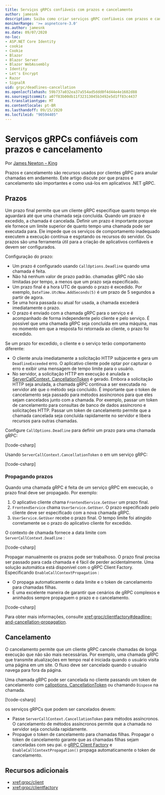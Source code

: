 ```yaml
---
title: Serviços gRPCs confiáveis com prazos e cancelamento
author: jamesnk
description: Saiba como criar serviços gRPC confiáveis com prazos e cancelamento no .NET.
monikerRange: '>= aspnetcore-3.0'
ms.author: jamesnk
ms.date: 09/07/2020
no-loc:
- ASP.NET Core Identity
- cookie
- Cookie
- Blazor
- Blazor Server
- Blazor WebAssembly
- Identity
- Let's Encrypt
- Razor
- SignalR
uid: grpc/deadlines-cancellation
ms.openlocfilehash: 59b737a032ea37a554ad5ddd0f4d44e4e1602d88
ms.sourcegitcommit: a07f83b00db11f32313045b3492e5d1ff83c4437
ms.translationtype: MT
ms.contentlocale: pt-BR
ms.lasthandoff: 09/15/2020
ms.locfileid: "90594405"
---
```

# <a name="reliable-grpc-services-with-deadlines-and-cancellation"></a>Serviços gRPCs confiáveis com prazos e cancelamento

Por [James Newton – King](https://twitter.com/jamesnk)

Prazos e cancelamento são recursos usados por clientes gRPC para anular chamadas em andamento. Este artigo discute por que prazos e cancelamento são importantes e como usá-los em aplicativos .NET gRPC.

## <a name="deadlines"></a>Prazos

Um prazo final permite que um cliente gRPC especifique quanto tempo ele aguardará até que uma chamada seja concluída. Quando um prazo é excedido, a chamada é cancelada. Definir um prazo é importante porque ele fornece um limite superior de quanto tempo uma chamada pode ser executada para. Ele impede que os serviços de comportamento inadequado executem a execução contínua e esgotando os recursos do servidor. Os prazos são uma ferramenta útil para a criação de aplicativos confiáveis e devem ser configurados.

Configuração do prazo:

* Um prazo é configurado usando `CallOptions.Deadline` quando uma chamada é feita.
* Não há nenhum valor de prazo padrão. chamadas gRPC não são limitadas por tempo, a menos que um prazo seja especificado.
* Um prazo final é a hora UTC de quando o prazo é excedido. Por exemplo, `DateTime.UtcNow.AddSeconds(5)` é um prazo de 5 segundos a partir de agora.
* Se uma hora passada ou atual for usada, a chamada excederá imediatamente o prazo.
* O prazo é enviado com a chamada gRPC para o serviço e é acompanhado de forma independente pelo cliente e pelo serviço. É possível que uma chamada gRPC seja concluída em uma máquina, mas no momento em que a resposta foi retornada ao cliente, o prazo foi excedido.

Se um prazo for excedido, o cliente e o serviço terão comportamento diferente:

* O cliente anula imediatamente a solicitação HTTP subjacente e gera um `DeadlineExceeded` erro. O aplicativo cliente pode optar por capturar o erro e exibir uma mensagem de tempo limite para o usuário.
* No servidor, a solicitação HTTP em execução é anulada e [ServerCallContext. CancellationToken](xref:System.Threading.CancellationToken) é gerado. Embora a solicitação HTTP seja anulada, a chamada gRPC continua a ser executada no servidor até que o método seja concluído. É importante que o token de cancelamento seja passado para métodos assíncronos para que eles sejam cancelados junto com a chamada. Por exemplo, passar um token de cancelamento para consultas de banco de dados assíncrono e solicitações HTTP. Passar um token de cancelamento permite que a chamada cancelada seja concluída rapidamente no servidor e libera recursos para outras chamadas.

Configure `CallOptions.Deadline` para definir um prazo para uma chamada gRPC:

[!code-csharp[](~/grpc/deadlines-cancellation/deadline-client.cs?highlight=7,12)]

Usando `ServerCallContext.CancellationToken` o em um serviço gRPC:

[!code-csharp[](~/grpc/deadlines-cancellation/deadline-server.cs?highlight=5)]

### <a name="propagating-deadlines"></a>Propagando prazos

Quando uma chamada gRPC é feita de um serviço gRPC em execução, o prazo final deve ser propagado. Por exemplo:

1. O aplicativo cliente chama `FrontendService.GetUser` um prazo final.
2. `FrontendService` chama `UserService.GetUser`. O prazo especificado pelo cliente deve ser especificado com a nova chamada gRPC.
3. `UserService.GetUser` recebe o prazo final. O tempo limite foi atingido corretamente se o prazo do aplicativo cliente for excedido.

O contexto de chamada fornece a data limite com `ServerCallContext.Deadline` :

[!code-csharp[](~/grpc/deadlines-cancellation/deadline-propagate.cs?highlight=7)]

Propagar manualmente os prazos pode ser trabalhoso. O prazo final precisa ser passado para cada chamada e é fácil de perder acidentalmente. Uma solução automática está disponível com o gRPC Client Factory. Especificando `EnableCallContextPropagation` :

* O propaga automaticamente o data limite e o token de cancelamento para chamadas filhas.
* É uma excelente maneira de garantir que cenários de gRPC complexos e aninhados sempre propaguem o prazo e o cancelamento.

[!code-csharp[](~/grpc/deadlines-cancellation/clientfactory-propagate.cs?highlight=6)]

Para obter mais informações, consulte <xref:grpc/clientfactory#deadline-and-cancellation-propagation>.

## <a name="cancellation"></a>Cancelamento

O cancelamento permite que um cliente gRPC cancele chamadas de longa execução que não são mais necessárias. Por exemplo, uma chamada gRPC que transmite atualizações em tempo real é iniciada quando o usuário visita uma página em um site. O fluxo deve ser cancelado quando o usuário navega para fora da página.

Uma chamada gRPC pode ser cancelada no cliente passando um token de cancelamento com [calloptions. CancellationToken](xref:System.Threading.CancellationToken) ou chamando `Dispose` na chamada.

[!code-csharp[](~/grpc/deadlines-cancellation/cancellation-client.cs?highlight=19)]

os serviços gRPCs que podem ser cancelados devem:
* Passe `ServerCallContext.CancellationToken` para métodos assíncronos. O cancelamento de métodos assíncronos permite que a chamada no servidor seja concluída rapidamente.
* Propague o token de cancelamento para chamadas filhas. Propagar o token de cancelamento garante que as chamadas filhas sejam canceladas com seu pai. o [gRPC Client Factory](xref:grpc/clientfactory) e `EnableCallContextPropagation()` propaga automaticamente o token de cancelamento.

## <a name="additional-resources"></a>Recursos adicionais

* <xref:grpc/client>
* <xref:grpc/clientfactory>
